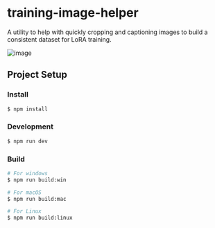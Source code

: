 # training-image-helper

A utility to help with quickly cropping and captioning images to build a consistent dataset for LoRA training.

![image](https://github.com/user-attachments/assets/3ce685a5-adbc-482e-b66a-8d24b25d7a0e)

## Project Setup

### Install

```bash
$ npm install
```

### Development

```bash
$ npm run dev
```

### Build

```bash
# For windows
$ npm run build:win

# For macOS
$ npm run build:mac

# For Linux
$ npm run build:linux
```
